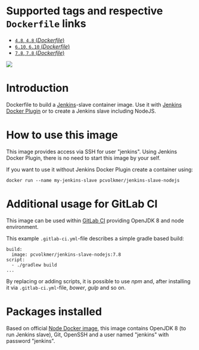 # Supported tags and respective `Dockerfile` links

- [`4.8`, `4.8` (*Dockerfile*)](https://github.com/pcvolkmer/docker-jenkins-slave-nodejs/blob/master/4.8/Dockerfile)
- [`6.10`, `6.10` (*Dockerfile*)](https://github.com/pcvolkmer/docker-jenkins-slave-nodejs/blob/master/6.10/Dockerfile)
- [`7.8`, `7.8` (*Dockerfile*)](https://github.com/pcvolkmer/docker-jenkins-slave-nodejs/blob/master/7.8/Dockerfile)

[![](https://images.microbadger.com/badges/image/pcvolkmer/jenkins-slave-nodejs.svg)](http://microbadger.com/images/pcvolkmer/jenkins-slave-nodejs "Get your own image badge on microbadger.com")


# Introduction

Dockerfile to build a [Jenkins](https://jenkins-ci.org)-slave container image.
Use it with [Jenkins Docker Plugin](https://wiki.jenkins-ci.org/display/JENKINS/Docker+Plugin) or to create a Jenkins slave including NodeJS.

# How to use this image

This image provides access via SSH for user "jenkins". Using Jenkins Docker Plugin, there is no need to start this image by your self.

If you want to use it without Jenkins Docker Plugin create a container using:

    docker run --name my-jenkins-slave pcvolkmer/jenkins-slave-nodejs

# Additional usage for GitLab CI

This image can be used within [GitLab CI](https://docs.gitlab.com/ce/ci/docker/using_docker_build.html) providing OpenJDK 8 and node environment.

This example `.gitlab-ci.yml`-file describes a simple gradle based build:

    build:
      image: pcvolkmer/jenkins-slave-nodejs:7.8
    script:
      - ./gradlew build
    ...

By replacing or adding scripts, it is possible to use *npm* and, after installing it via `.gitlab-ci.yml`-file, *bower*, *gulp* and so on.

# Packages installed

Based on official [Node Docker image](https://registry.hub.docker.com/_/node/), this image contains OpenJDK 8 (to run Jenkins slave), Git, OpenSSH and a user named "jenkins" with password "jenkins".
